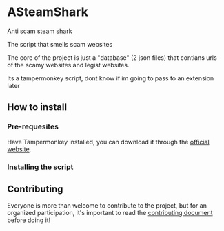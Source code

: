 # ASteamShark
Anti scam steam shark

The script that smells scam websites

The core of the project is just a "database" (2 json files) that contians urls of the scamy websites and legist websites.

Its a tampermonkey script, dont know if im going to pass to an extension later

## How to install

### Pre-requesites
Have Tampermonkey installed, you can download it through the [official website](https://www.tampermonkey.net/).

### Installing the script

## Contributing
Everyone is more than welcome to contribute to the project, but for an organized participation, it's important to read the [contributing document](./CONTRIBUTING.md) before doing it!